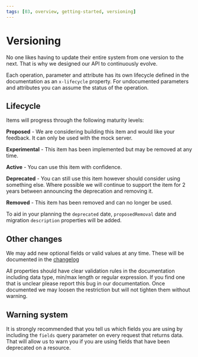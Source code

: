 ```yaml
---
tags: [03, overview, getting-started, versioning]
---
```


# Versioning

No one likes having to update their entire system from one version to the next. That is why we designed our API to continuously evolve. 

Each operation, parameter and attribute has its own lifecycle defined in the documentation as an `x-lifecycle` property. For undocumented parameters and attributes you can assume the status of the operation. 

## Lifecycle
Items will progress through the following maturity levels:

**Proposed** - We are considering building this item and would like your feedback. It can only be used with the mock server.

**Experimental** - This item has been implemented but may be removed at any time. 

**Active** - You can use this item with confidence.

**Deprecated** - You can still use this item however should consider using something else. Where possible we will continue to support the item for 2 years between announcing the deprecation and removing it. 

**Removed** - This item has been removed and can no longer be used. 

To aid in your planning the `deprecated` date, `proposedRemoval` date and migration `description` properties will be added.

## Other changes
We may add new optional fields or valid values at any time. These will be documented in the [changelog](Changelog.md)

All properties should have clear validation rules in the documentation including data type, min/max length or regular expression. If you find one that is unclear please report this bug in our documentation. Once documented we may loosen the restriction but will not tighten them without warning.

## Warning system
It is strongly recommended that you tell us which fields you are using by including the `fields` query parameter on every request that returns data. That will allow us to warn you if you are using fields that have been deprecated on a resource. 
